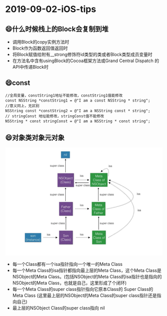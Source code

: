 # 2019-09-02-iOS-tips

## :smile:什么时候栈上的Block会复制到堆
- 调用Block的copy实例方法时
- Block作为函数返回值返回时
- 将Block赋值给附有__strong修饰符id类型的类或者Block类型成员变量时
- 在方法名中含有usingBlock的Cocoa框架方法或Grand Central Dispatch 的API中传递Block时

## :smile:const
```
//全局变量，constString1地址不能修改，constString1值能修改
const NSString *constString1 = @"I am a const NSString * string";
//意义同上，无区别
NSString const *constString2 = @"I am a NSString const * string";
// stringConst 地址能修改，stringConst值不能修改
NSString * const stringConst = @"I am a NSString * const string";
```

## :smile:对象类对象元对象

![对象类对象元对象](对象类对象元对象.jpg)

- 每一个Class都有一个isa指针指向一个唯一的Meta Class
- 每一个Meta Class的isa指针都指向最上层的Meta Class，这个Meta Class是NSObject的Meta Class。(包括NSObject的Meta Class的isa指针也是指向的NSObject的Meta Class，也就是自己，这里形成了个闭环)
- 每一个Meta Class的super class指针指向它原本Class的 Super Class的Meta Class (这里最上层的NSObject的Meta Class的super class指针还是指向自己)
- 最上层的NSObject Class的super class指向 nil
